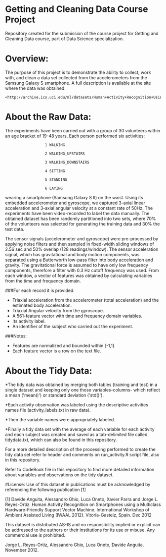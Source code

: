 # Getting and Cleaning Data Course Project
Repository created for the submission of the course project for Getting and Cleaning Data course, part of Data Science specialization.

# Overview: 
The purpose of this project is to demonstrate the ability to collect, work with, and clean a data set collected from the accelerometers from the Samsung Galaxy S smartphone. A full description is available at the site where the data was obtained: 

    <http://archive.ics.uci.edu/ml/datasets/Human+Activity+Recognition+Using+Smartphones>

# About the Raw Data:
The experiments have been carried out with a group of 30 volunteers within an age bracket of 19-48 years. Each person performed six activities:

                      1 WALKING
                      
                      2 WALKING_UPSTAIRS
                      
                      3 WALKING_DOWNSTAIRS
                      
                      4 SITTING
                      
                      5 STANDING
                      
                      6 LAYING
                      

wearing a smartphone (Samsung Galaxy S II) on the waist. Using its embedded accelerometer and gyroscope, we captured 3-axial linear acceleration and 3-axial angular velocity at a constant rate of 50Hz. The experiments have been video-recorded to label the data manually. The obtained dataset has been randomly partitioned into two sets, where 70% of the volunteers was selected for generating the training data and 30% the test data. 

The sensor signals (accelerometer and gyroscope) were pre-processed by applying noise filters and then sampled in fixed-width sliding windows of 2.56 sec and 50% overlap (128 readings/window). The sensor acceleration signal, which has gravitational and body motion components, was separated using a Butterworth low-pass filter into body acceleration and gravity. The gravitational force is assumed to have only low frequency components, therefore a filter with 0.3 Hz cutoff frequency was used. From each window, a vector of features was obtained by calculating variables from the time and frequency domain.

###For each record it is provided:

  - Triaxial acceleration from the accelerometer (total acceleration) and the estimated body acceleration.
  - Triaxial Angular velocity from the gyroscope. 
  - A 561-feature vector with time and frequency domain variables. 
  - Its activity label. 
  - An identifier of the subject who carried out the experiment.
  
###Notes: 

  - Features are normalized and bounded within [-1,1].
  - Each feature vector is a row on the text file.
 
# About the Tidy Data:
*The tidy data was obtained by merging both tables (training and test) in a single dataset and keeping only one those variables-columns- which reflect a mean ('mean()') or standard deviation ('std()').

*Each activity observation was labeled using the descriptive activities names file (activity_labels.txt in raw data).

*Then the variable names were appropriately labeled.

*Finally a tidy data set with the average of each variable for each activity and each subject was created and saved as a tab-delimited file called tidydata.txt, which can also be found in this repository.


For a more detailed description of the processing performed to create the tidy data set refer to header and comments on run_activity.R script file, also in this repository.

Refer to CodeBook file in this repository to find more detailed information about variables and observations on the tidy dataset.



#License:
Use of this dataset in publications must be acknowledged by referencing the following publication [1] 

[1] Davide Anguita, Alessandro Ghio, Luca Oneto, Xavier Parra and Jorge L. Reyes-Ortiz. Human Activity Recognition on Smartphones using a Multiclass Hardware-Friendly Support Vector Machine. International Workshop of Ambient Assisted Living (IWAAL 2012). Vitoria-Gasteiz, Spain. Dec 2012

This dataset is distributed AS-IS and no responsibility implied or explicit can be addressed to the authors or their institutions for its use or misuse. Any commercial use is prohibited.

Jorge L. Reyes-Ortiz, Alessandro Ghio, Luca Oneto, Davide Anguita. November 2012.
